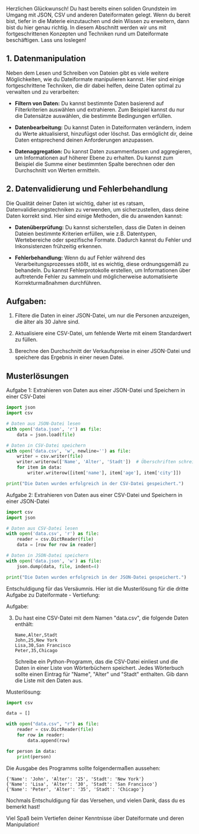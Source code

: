Herzlichen Glückwunsch! Du hast bereits einen soliden Grundstein im Umgang mit JSON, CSV und anderen Dateiformaten gelegt. Wenn du bereit bist, tiefer in die Materie einzutauchen und dein Wissen zu erweitern, dann bist du hier genau richtig. In diesem Abschnitt werden wir uns mit fortgeschrittenen Konzepten und Techniken rund um Dateiformate beschäftigen. Lass uns loslegen!

## 1. Datenmanipulation

Neben dem Lesen und Schreiben von Dateien gibt es viele weitere Möglichkeiten, wie du Dateiformate manipulieren kannst. Hier sind einige fortgeschrittene Techniken, die dir dabei helfen, deine Daten optimal zu verwalten und zu verarbeiten:

- **Filtern von Daten:** Du kannst bestimmte Daten basierend auf Filterkriterien auswählen und extrahieren. Zum Beispiel kannst du nur die Datensätze auswählen, die bestimmte Bedingungen erfüllen.

- **Datenbearbeitung:** Du kannst Daten in Dateiformaten verändern, indem du Werte aktualisierst, hinzufügst oder löschst. Das ermöglicht dir, deine Daten entsprechend deinen Anforderungen anzupassen.

- **Datenaggregation:** Du kannst Daten zusammenfassen und aggregieren, um Informationen auf höherer Ebene zu erhalten. Du kannst zum Beispiel die Summe einer bestimmten Spalte berechnen oder den Durchschnitt von Werten ermitteln.

## 2. Datenvalidierung und Fehlerbehandlung

Die Qualität deiner Daten ist wichtig, daher ist es ratsam, Datenvalidierungstechniken zu verwenden, um sicherzustellen, dass deine Daten korrekt sind. Hier sind einige Methoden, die du anwenden kannst:

- **Datenüberprüfung:** Du kannst sicherstellen, dass die Daten in deinen Dateien bestimmte Kriterien erfüllen, wie z.B. Datentypen, Wertebereiche oder spezifische Formate. Dadurch kannst du Fehler und Inkonsistenzen frühzeitig erkennen.

- **Fehlerbehandlung:** Wenn du auf Fehler während des Verarbeitungsprozesses stößt, ist es wichtig, diese ordnungsgemäß zu behandeln. Du kannst Fehlerprotokolle erstellen, um Informationen über auftretende Fehler zu sammeln und möglicherweise automatisierte Korrekturmaßnahmen durchführen.

## Aufgaben:

1. Filtere die Daten in einer JSON-Datei, um nur die Personen anzuzeigen, die älter als 30 Jahre sind.

2. Aktualisiere eine CSV-Datei, um fehlende Werte mit einem Standardwert zu füllen.

3. Berechne den Durchschnitt der Verkaufspreise in einer JSON-Datei und speichere das Ergebnis in einer neuen Datei.



## Musterlösungen

Aufgabe 1: Extrahieren von Daten aus einer JSON-Datei und Speichern in einer CSV-Datei

```python
import json
import csv

# Daten aus JSON-Datei lesen
with open('data.json', 'r') as file:
    data = json.load(file)

# Daten in CSV-Datei speichern
with open('data.csv', 'w', newline='') as file:
    writer = csv.writer(file)
    writer.writerow(['Name', 'Alter', 'Stadt'])  # Überschriften schreiben
    for item in data:
        writer.writerow([item['name'], item['age'], item['city']])

print("Die Daten wurden erfolgreich in der CSV-Datei gespeichert.")
```

Aufgabe 2: Extrahieren von Daten aus einer CSV-Datei und Speichern in einer JSON-Datei

```python
import csv
import json

# Daten aus CSV-Datei lesen
with open('data.csv', 'r') as file:
    reader = csv.DictReader(file)
    data = [row for row in reader]

# Daten in JSON-Datei speichern
with open('data.json', 'w') as file:
    json.dump(data, file, indent=4)

print("Die Daten wurden erfolgreich in der JSON-Datei gespeichert.")
```
Entschuldigung für das Versäumnis. Hier ist die Musterlösung für die dritte Aufgabe zu Dateiformate - Vertiefung:

Aufgabe:

3. Du hast eine CSV-Datei mit dem Namen "data.csv", die folgende Daten enthält:

   ```
   Name,Alter,Stadt
   John,25,New York
   Lisa,30,San Francisco
   Peter,35,Chicago
   ```

   Schreibe ein Python-Programm, das die CSV-Datei einliest und die Daten in einer Liste von Wörterbüchern speichert. Jedes Wörterbuch sollte einen Eintrag für "Name", "Alter" und "Stadt" enthalten. Gib dann die Liste mit den Daten aus.

Musterlösung:

```python
import csv

data = []

with open("data.csv", "r") as file:
    reader = csv.DictReader(file)
    for row in reader:
        data.append(row)

for person in data:
    print(person)
```

Die Ausgabe des Programms sollte folgendermaßen aussehen:

```
{'Name': 'John', 'Alter': '25', 'Stadt': 'New York'}
{'Name': 'Lisa', 'Alter': '30', 'Stadt': 'San Francisco'}
{'Name': 'Peter', 'Alter': '35', 'Stadt': 'Chicago'}
```

Nochmals Entschuldigung für das Versehen, und vielen Dank, dass du es bemerkt hast!


Viel Spaß beim Vertiefen deiner Kenntnisse über Dateiformate und deren Manipulation!